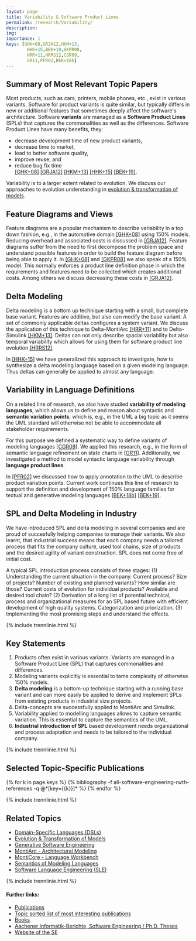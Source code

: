 ```yaml
---
layout: page
title: Variability & Software Product Lines 
permalink: /research/Variability/
description: 
img: 
importance: 1
keys: [GHK+08,GRJA12,HKM+13,
        HHK+15,BEK+19,GKPR08,
        HRR+11,HRRS12,CGR09,
        GR11,PFR02,BEK+18b]
---
```


## Summary of Most Relevant Topic Papers

Most products, such as cars, printers, mobile phones, etc., exist in various 
variants. Software for product variants is quite similar, but typically differs 
in new or additional features that sometimes deeply affect the software's 
architecture. Software **variants** are managed as a **Software Product Lines** 
(SPLs) that captures the commonalities as well as the differences. Software 
Product Lines have many benefits, they:

- decrease development time of new product variants,
- decrease time to market,
- lead to better software quality,
- improve reuse, and
- reduce bug fix time  
  [[GHK+08]](#GHK+08) [[GRJA12]](#GRJA12) [[HKM+13]](#HKM+13) [[HHK+15]](#HHK+15) [[BEK+19]](#BEK+19).

Variability is to a larger extent related to evolution. We discuss our 
approaches to evolution understanding in [evolution & transformation of 
models](/research/Evolution).


## Feature Diagrams and Views

Feature diagrams are a popular mechanism to describe variability in a top
down fashion, e.g., in the automotive domain [[GHK+08]](#GHK+08) using 150%
models. Reducing overhead and associated costs is discussed in
[[GRJA12]](#GRJA12). Feature diagrams suffer from the need to first decompose the
problem space and understand possible features in order to build the feature
diagram before being able to apply it. In [[GHK+08]](#GHK+08) and [[GKPR08]](#GKPR08) we
also speak of a 150% model. This normally enforces a product line definition
phase in which the requirements and features need to be collected which
creates additional costs. Among others we discuss decreasing these costs
in [[GRJA12]](#GRJA12).


## Delta Modeling

Delta modeling is a bottom up technique starting with a small, but complete
base variant. Features are additive, but also can modify the base variant.
A set of commonly applicable deltas configures a system variant. We discuss
the application of this technique to Delta-MontiArc [[HRR+11]](#HRR+11) and
to Delta-Simulink [[HKM+13]](#HKM+13). Deltas can not only describe spacial
variability but also temporal variability which allows for using them for
software product line evolution [[HRRS12]](#HRRS12). 

In [[HHK+15]](#HHK+15) we have
generalized this approach to investigate, how to synthesize a delta
modeling language based on a given modeling language. Thus deltas can
generally be applied to almost any language.


## Variability in Language Definitions

On a related line of research, we also have studied **variability of
modeling languages**, which allows us to define and reason about syntactic and **semantic 
variation points**, which is, e.g., in the UML a big topic as it seems the UML 
standard will otherwise not be able to accommodate all stakeholder 
requirements.

For this purpose we defined a systematic way to define variants of
modeling languages [[CGR09]](#CGR09). We applied this research, e.g., in the
form of semantic language refinement on state charts in [[GR11]](#GR11).
Additionally, we investigated a method to model syntactic language variability 
through **language product lines**.

In [[PFR02]](#PFR02) we discussed how to apply annotation to the UML to
describe product variation points.
Current work continues this line of research to support the definition
and development of 150% language families for textual and generative
modeling languages [[BEK+18b]](#BEK+18b) [[BEK+19]](#BEK+19).


## SPL and Delta Modeling in Industry

We have introduced SPL and delta modeling in several companies and are proud of 
succesfully helping companies to manage their variants. We also learnt, that 
industrial success means that each company needs a tailored process that fits 
the company culture, used tool chains, size of products and the desired agility 
of variant construction. SPL does not come free of initial cost.

A typical SPL introduction process consists of three stages: (1) Understanding 
the current situation in the company. Current process? Size of projects? Number 
of existing and planned variants? How similar are those? Current costs of 
evolution for individual products? Available and desired tool chain? (2) 
Derivation of a long list of potential technical, process and organizational 
measures for an SPL based future with efficient development of high quality 
systems. Categorization and priorization. (3) Implementing the most promising 
steps and understand the effects.

{% include trennlinie.html %}


## Key Statements
1. Products often exist in various variants. Variants are managed in a Software 
Product Line (SPL) that captures commonalities and differences.
2. Modeling variants explicitly is essential to tame complexity of otherwise 
150% models.
3. **Delta modeling** is a bottom-up technique starting with a running base 
variant and can more easily be applied to derive and implement SPLs from 
existing products in industrial size projects.
4. Delta-concepts are successfully applied to MontiArc and Simulink.
5. Variability applied to modelling languages allows to capture semantic 
variation. This is essential to capture the semantics of the UML.
6. **Industrial introduction of SPL** based development needs organizational and 
process adaptation and needs to be tailored to the individual company.

{% include trennlinie.html %}

## Selected Topic-Specific Publications

<div class="publications">
  {% for k in page.keys %}
    {% bibliography -f all-software-engineering-rwth-references -q @*[key={{k}}]* %}
  {% endfor %}
</div>

{% include trennlinie.html %}

## Related Topics
- [Domain-Specific Languages (DSLs)](/research/Domain-Specific-Languages)
- [Evolution & Transformation of Models](/research/Evolution)
- [Generative Software Engineering](/research/Generative-SE)
- [MontiArc - Architectural Modeling](/research/Software-Architecture)
- [MontiCore - Language Workbench](/research/MontiCore)
- [Semantics of Modeling Languages](/research/Semantics)
- [Software Language Engineering (SLE)](/research/Language-Engineering)

{% include trennlinie.html %}

#### Further links:

- [Publications](/publications)
- [Topic sorted list of most interesting publications](/research)
- [Books](/books)
- [Aachener Informatik-Berichte, Software Engineering / Ph.D. Theses](/phdtheses)
- [Website of the SE](https://www.se-rwth.de)
